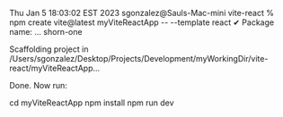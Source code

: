 Thu Jan 5 18:03:02 EST 2023
sgonzalez@Sauls-Mac-mini vite-react % npm create vite@latest myViteReactApp -- --template react
✔ Package name: … shorn-one

Scaffolding project in /Users/sgonzalez/Desktop/Projects/Development/myWorkingDir/vite-react/myViteReactApp...

Done. Now run:

cd myViteReactApp
npm install
npm run dev
